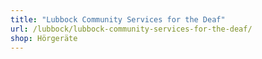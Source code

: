 ```yaml
---
title: "Lubbock Community Services for the Deaf"
url: /lubbock/lubbock-community-services-for-the-deaf/
shop: Hörgeräte
---
```

